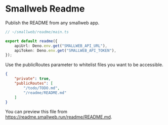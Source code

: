 # Smallweb Readme

Publish the README from any smallweb app.

```ts
// ~/smallweb/readme/main.ts

export default readme({
    apiUrl: Deno.env.get("SMALLWEB_API_URL"),
    apiToken: Deno.env.get("SMALLWEB_API_TOKEN"),
});
```

Use the publicRoutes parameter to whitelist files you want to be accessible.

```json
{
    "private": true,
    "publicRoutes": [
        "/todo/TODO.md",
        "/readme/README.md"
    ]
}
```

You can preview this file from <https://readme.smallweb.run/readme/README.md>.
